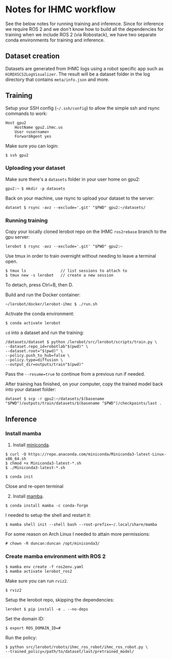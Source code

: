 # Notes for IHMC workflow

See the below notes for running training and inference.
Since for inference we require ROS 2 and we don't know how to build all the dependencies for training
when we include ROS 2 (via Robostack), we have two separate conda environments for training and inference.

## Dataset creation

Datasets are generated from IHMC logs using a robot specific app such as `H1RDXSCS2LogVisualizer`.
The result will be a dataset folder in the log directory that contains `meta/info.json` and more.

## Training

Setup your SSH config (`~/.ssh/config`) to allow the simple ssh and rsync commands to work:
```
Host gpu2
    HostName gpu2.ihmc.us
    User <username>
    ForwardAgent yes
```

Make sure you can login:
```
$ ssh gpu2
```

### Uploading your dataset

Make sure there's a `datasets` folder in your user home on gpu2:
```
gpu2:~ $ mkdir -p datasets
```

Back on your machine, use rsync to upload your dataset to the server:
```
dataset $ rsync -avz --exclude='.git' "$PWD" gpu2:~/datasets/
```

### Running training

Copy your locally cloned lerobot repo on the IHMC `ros2rebase` branch to the gpu server:
```
lerobot $ rsync -avz --exclude='.git' "$PWD" gpu2:~
```

Use tmux in order to train overnight without needing to leave a terminal open.

```
$ tmux ls               // list sessions to attach to
$ tmux new -s lerobot   // create a new session
```
To detach, press Ctrl+B, then D.

Build and run the Docker container:
```
~/lerobot/docker/lerobot-ihmc $ ./run.sh
```

Activate the conda environment:
```
$ conda activate lerobot
```

`cd` into a dataset and run the training:
```
/datasets/dataset $ python /lerobot/src/lerobot/scripts/train.py \
--dataset.repo_id=robotlab"$(pwd)" \
--dataset.root="$(pwd)" \
--policy.push_to_hub=false \
--policy.type=diffusion \
--output_dir=outputs/train"$(pwd)"
```

Pass the `--resume=true` to continue from a previous run if needed.

After training has finished, on your computer, copy the trained model back into your dataset folder:
```
dataset $ scp -r gpu2:~/datasets/$(basename "$PWD")/outputs/train/datasets/$(basename "$PWD")/checkpoints/last .
```

## Inference

### Install mamba

1. Install [miniconda](https://www.anaconda.com/docs/getting-started/miniconda/main).
```
$ curl -O https://repo.anaconda.com/miniconda/Miniconda3-latest-Linux-x86_64.sh
$ chmod +x Miniconda3-latest-*.sh
$ ./Miniconda3-latest-*.sh
```
```
$ conda init
```
Close and re-open terminal

2. Install [mamba](https://mamba.readthedocs.io/en/latest/installation/mamba-installation.html).
```
$ conda install mamba -c conda-forge
```

I needed to setup the shell and restart it:
```
$ mamba shell init --shell bash --root-prefix=~/.local/share/mamba
```

For some reason on Arch Linux I needed to attain more permissions:
```
# chown -R duncan:duncan /opt/miniconda3/
```

### Create mamba environment with ROS 2

```
$ mamba env create -f ros2env.yaml
$ mamba activate lerobot_ros2
```
Make sure you can run `rviz2`.
```
$ rviz2
```

Setup the lerobot repo, skipping the dependencies:
```
lerobot $ pip install -e . --no-deps
```

Set the domain ID:
```
$ export ROS_DOMAIN_ID=#
```

Run the policy:
```
$ python src/lerobot/robots/ihmc_ros_robot/ihmc_ros_robot.py \
--trained_policy=/path/to/dataset/last/pretrained_model/
```

